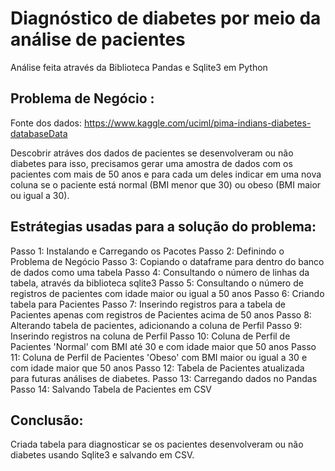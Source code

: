 # Diagnóstico de diabetes por meio da análise de pacientes
Análise feita através da Biblioteca Pandas e Sqlite3 em Python

## Problema de Negócio :
Fonte dos dados: https://www.kaggle.com/uciml/pima-indians-diabetes-databaseData 

Descobrir atráves dos dados de pacientes se desenvolveram ou não diabetes para isso, precisamos gerar uma amostra de dados com os pacientes com mais de 50 anos e para cada um deles indicar em uma nova coluna se o paciente está normal (BMI menor que 30) ou obeso (BMI maior ou igual a 30).
 
## Estrátegias usadas para a solução do problema:
Passo 1: Instalando e Carregando os Pacotes
Passo 2: Definindo o Problema de Negócio
Passo 3: Copiando o dataframe para dentro do banco de dados como uma tabela
Passo 4: Consultando o número de linhas da tabela, através da biblioteca sqlite3
Passo 5: Consultando o número de registros de pacientes com idade maior ou igual a 50 anos
Passo 6: Criando tabela para Pacientes
Passo 7: Inserindo registros para a tabela de Pacientes apenas com registros de Pacientes acima de 50 anos
Passo 8: Alterando tabela de pacientes, adicionando a coluna de Perfil
Passo 9: Inserindo registros na coluna de Perfil
Passo 10: Coluna de Perfil de Pacientes 'Normal' com BMI até 30 e com idade maior que  50 anos
Passo 11: Coluna de Perfil de Pacientes 'Obeso' com BMI maior ou igual a 30 e com idade maior que 50 anos
Passo 12: Tabela de Pacientes atualizada para futuras análises de diabetes.
Passo 13: Carregando dados no Pandas 
Passo 14: Salvando Tabela de Pacientes em CSV

## Conclusão:
Criada tabela para diagnosticar se os pacientes desenvolveram ou não diabetes usando Sqlite3 e salvando em CSV.
